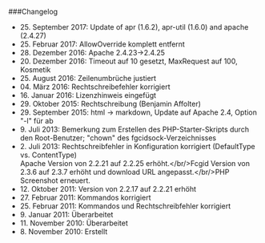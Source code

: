 ###Changelog

* 25\. September 2017: Update of apr (1.6.2), apr-util (1.6.0) and apache (2.4.27)
* 25\. Februar 2017: AllowOverride komplett entfernt
* 28\. Dezember 2016: Apache 2.4.23->2.4.25
* 20\. Dezember 2016: Timeout auf 10 gesetzt, MaxRequest auf 100, Kosmetik
* 25\. August 2016: Zeilenumbrüche justiert
* 04\. März 2016: Rechtschreibefehler korrigiert
* 16\. Januar 2016: Lizenzhinweis eingefügt
* 29\. Oktober 2015: Rechtschreibung (Benjamin Affolter)
* 29\. September 2015: html -> markdown, Update auf Apache 2.4, Option "-l" für ab
* 9\. Juli 2013: Bemerkung zum Erstellen des PHP-Starter-Skripts durch den Root-Benutzer; "chown" des fgcidsock-Verzeichnisses
* 2\. Juli 2013: Rechtschreibfehler in Konfiguration korrigiert (DefaultType vs. ContentType)<br/>Apache Version von 2.2.21 auf 2.2.25 erh&ouml;ht.</br/>Fcgid Version von 2.3.6 auf 2.3.7 erh&ouml;ht und download URL angepasst.</br/>PHP Screenshot erneuert.
* 12\. Oktober 2011: Version von 2.2.17 auf 2.2.21 erh&ouml;ht
* 27\. Februar 2011: Kommandos korrigiert
* 25\. Februar 2011: Kommandos und Rechtschreibfehler korrigiert
* 9\. Januar 2011: &Uuml;berarbeitet
* 11\. November 2010: &Uuml;berarbeitet
* 8\. November 2010: Erstellt
